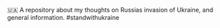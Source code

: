 :ukraine: A repository about my thoughts on Russias invasion of Ukraine, and general information. #standwithukraine
